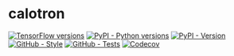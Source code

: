 # calotron

[![TensorFlow versions](https://img.shields.io/badge/tensorflow-2.10%20|%202.11-f57000?style=flat)](https://www.tensorflow.org/versions)
[![PyPI - Python versions](https://img.shields.io/pypi/pyversions/calotron)](https://pypi.python.org/pypi/calotron)
[![PyPI - Version](https://img.shields.io/pypi/v/calotron)](https://pypi.python.org/pypi/calotron)
[![GitHub - Style](https://github.com/mbarbetti/calotron/actions/workflows/style.yml/badge.svg?branch=main)](https://github.com/mbarbetti/calotron/actions/workflows/style.yml)
[![GitHub - Tests](https://github.com/mbarbetti/calotron/actions/workflows/tests.yml/badge.svg?branch=main)](https://github.com/mbarbetti/calotron/actions/workflows/tests.yml)
[![Codecov](https://codecov.io/gh/mbarbetti/calotron/branch/main/graph/badge.svg?token=DRG8BWC9RR)](https://codecov.io/gh/mbarbetti/calotron)

